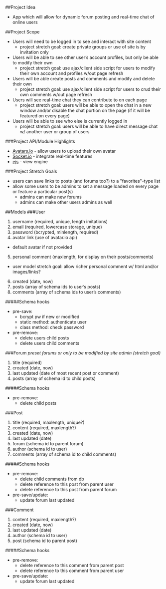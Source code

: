 ##Project Idea
- App which will allow for dynamic forum posting and real-time chat of online users

##Project Scope
- Users will need to be logged in to see and interact with site content
  - project stretch goal: create private groups or use of site is by invitation only
- Users will be able to see other user’s account profiles, but only be able to modify their own
  - project stretch goal: use ajax/client side script for users to modify their own account and profiles w/out page refresh
- Users will be able create posts and comments and modify and delete their own
  - project stretch goal: use ajax/client side script for users to crud their own comments w/out page refresh
- Users will see real-time chat they can contribute to on each page
  - project stretch goal: users will be able to open the chat in a new window and/or disable the chat portion on the page (if it will be featured on every page)
- Users will be able to see who else is currently logged in
  - project stretch goal: users will be able to have direct message chat w/ another user or group of users

###Project API/Module Highlights
- [Avatars.io](http://avatars.io/) - allow users to upload their own avatar
- [Socket.io](http://socket.io/) - integrate real-time features
- [ejs](https://www.npmjs.com/package/ejs) - view engine

###Project Stretch Goals
- users can save links to posts (and forums too?) to a "favorites"-type list
- allow some users to be admins to set a message loaded on every page or feature a particular post(s)
  - admins can make new forums
  - admins can make other users admins as well

##Models
###User
1. username (required, unique, length imitations)
2. email (required, lowercase storage, unique)
3. password (bcrypted, minlength, required)
4. avatar link (use of avatar.io api)
  - default avatar if not provided
5. personal comment (maxlength, for display on their posts/comments)
  - user model stretch goal: allow richer personal comment w/ html and/or images/links?
6. created (date, now)
7. posts (array of schema ids to user’s posts)
8. comments (array of schema ids to user’s comments)

#####Schema hooks
- pre-save:
  - bcrypt pw if new or modified
  - static method: authenticate user
  - class method: check password
- pre-remove:
  - delete users child posts
  - delete users child comments

###Forum
*preset forums or only to be modified by site admin (stretch goal)*

1. title (required)
2. created (date, now)
3. last updated (date of most recent post or comment)
4. posts (array of schema id to child posts)

#####Schema hooks
- pre-remove:
  - delete child posts

###Post
1. title (required, maxlength, unique?)
2. content (required, maxlength?)
3. created (date, now)
4. last updated (date)
5. forum (schema id to parent forum)
6. author (schema id to user)
7. comments (array of schema id to child comments)

#####Schema hooks
- pre-remove:
  - delete child comments from db
  - delete reference to this post from parent user
  - delete reference to this post from parent forum
- pre-save/update:
  - update forum last updated

###Comment
1. content (required, maxlength?)
2. created (date, now)
3. last updated (date)
4. author (schema id to user)
5. post (schema id to parent post)

#####Schema hooks
- pre-remove:
  - delete reference to this comment from parent post
  - delete reference to this comment from parent user
- pre-save/update:
  - update forum last updated

